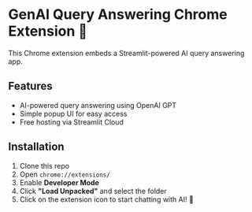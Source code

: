 # GenAI Query Answering Chrome Extension 🚀

This Chrome extension embeds a Streamlit-powered AI query answering app.

## Features
- AI-powered query answering using OpenAI GPT
- Simple popup UI for easy access
- Free hosting via Streamlit Cloud

## Installation
1. Clone this repo
2. Open `chrome://extensions/`
3. Enable **Developer Mode**
4. Click **"Load Unpacked"** and select the folder
5. Click on the extension icon to start chatting with AI! 🤖
